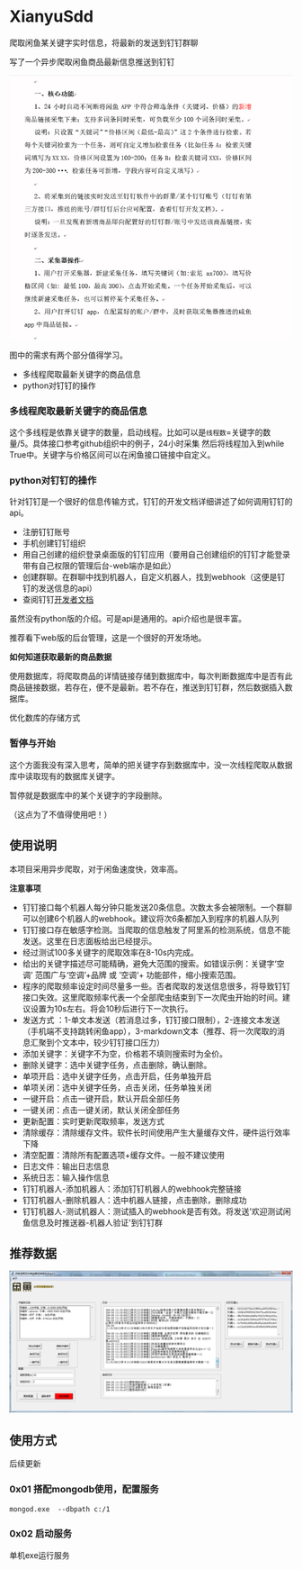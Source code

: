 # XianyuSdd
爬取闲鱼某关键字实时信息，将最新的发送到钉钉群聊


写了一个异步爬取闲鱼商品最新信息推送到钉钉


![](https://raw.githubusercontent.com/Hatcat123/GraphicBed/master/Img/20190425195555.png)


图中的需求有两个部分值得学习。

 - 多线程爬取最新关键字的商品信息
 - python对钉钉的操作

### 多线程爬取最新关键字的商品信息

这个多线程是依靠关键字的数量，启动线程。比如可以是`线程数`=关键字的数量/5。具体接口参考github组织中的例子，24小时采集 然后将线程加入到while True中。关键字与价格区间可以在闲鱼接口链接中自定义。



### python对钉钉的操作

针对钉钉是一个很好的信息传输方式，钉钉的开发文档详细讲述了如何调用钉钉的api。

- 注册钉钉账号
- 手机创建钉钉组织
- 用自己创建的组织登录桌面版的钉钉应用（要用自己创建组织的钉钉才能登录带有自己权限的管理后台-web端亦是如此）
- 创建群聊。在群聊中找到机器人，自定义机器人，找到webhook（这便是钉钉的发送信息的api）
- 查阅钉钉[开发者文档](https://open-doc.dingtalk.com/microapp/serverapi2/qf2nxq)

虽然没有python版的介绍。可是api是通用的。api介绍也是很丰富。

推荐看下web版的后台管理，这是一个很好的开发场地。


**如何知道获取最新的商品数据**

使用数据库，将爬取商品的详情链接存储到数据库中，每次判断数据库中是否有此商品链接数据，若存在，便不是最新。若不存在，推送到钉钉群，然后数据插入数据库。

优化数库的存储方式



### 暂停与开始

这个方面我没有深入思考，简单的把关键字存到数据库中，没一次线程爬取从数据库中读取现有的数据库关键字。

暂停就是数据库中的某个关键字的字段删除。

（这点为了不值得使用吧！）





## 使用说明

本项目采用异步爬取，对于闲鱼速度快，效率高。

**注意事项**

- 钉钉接口每个机器人每分钟只能发送20条信息。次数太多会被限制。一个群聊可以创建6个机器人的webhook。建议将次6条都加入到程序的机器人队列
- 钉钉接口存在敏感字检测。当爬取的信息触发了阿里系的检测系统，信息不能发送。这里在日志面板给出已经提示。
- 经过测试100多关键字的爬取效率在8-10s内完成。
- 给出的关键字描述尽可能精确，避免大范围的搜索。如错误示例：关键字‘空调’ 范围广与‘空调’+品牌  或 ’空调‘+ 功能部件，缩小搜索范围。
- 程序的爬取频率设定时间尽量多一些。否者爬取的发送信息很多，将导致钉钉接口失效。这里爬取频率代表一个全部爬虫结束到下一次爬虫开始的时间。建议设置为10s左右。将会10秒后进行下一次执行。
- 发送方式 ：1-单文本发送（若消息过多，钉钉接口限制），2-连接文本发送（手机端不支持跳转闲鱼app），3-markdown文本（推荐、将一次爬取的消息汇聚到个文本中，较少钉钉接口压力）
- 添加关键字：关键字不为空，价格若不填则搜索时为全价。
- 删除关键字：选中关键字任务，点击删除，确认删除。
- 单项开启：选中关键字任务，点击开启，任务单独开启
- 单项关闭：选中关键字任务，点击关闭，任务单独关闭
- 一键开启：点击一键开启，默认开启全部任务
- 一键关闭：点击一键关闭，默认关闭全部任务
- 更新配置：实时更新爬取频率，发送方式
- 清除缓存：清除缓存文件。软件长时间使用产生大量缓存文件，硬件运行效率下降
- 清空配置：清除所有配置选项+缓存文件。一般不建议使用
- 日志文件：输出日志信息
- 系统日志：输入操作信息
- 钉钉机器人-添加机器人：添加钉钉机器人的webhook完整链接
- 钉钉机器人-删除机器人：选中机器人链接，点击删除，删除成功
- 钉钉机器人-测试机器人：测试插入的webhook是否有效。将发送'欢迎测试闲鱼信息及时推送器-机器人验证'到钉钉群

## 推荐数据


![](https://raw.githubusercontent.com/Hatcat123/GraphicBed/master/Img/20190426111615.png)



## 使用方式

后续更新

### 0x01 搭配mongodb使用，配置服务
```
mongod.exe  --dbpath c:/1
```

### 0x02 启动服务

单机exe运行服务


